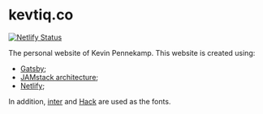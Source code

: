 # kevtiq.co

[![Netlify Status](https://api.netlify.com/api/v1/badges/b654c94e-08a6-4b79-b443-7837581b1d8d/deploy-status)](https://app.netlify.com/sites/gatsby-starter-netlify-cms-ci/deploys)

The personal website of Kevin Pennekamp. This website is created using:

- [Gatsby](https://www.gatsbyjs.org);
- [JAMstack architecture](https://jamstack.org);
- [Netlify](https://www.netlify.com);

In addition, [inter](https://rsms.me/inter/) and [Hack](https://sourcefoundry.org/hack/) are used as the fonts.
